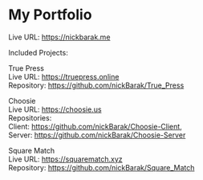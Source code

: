 # My Portfolio

Live URL: https://nickbarak.me

Included Projects:

True Press  
Live URL: https://truepress.online  
Repository: https://github.com/nickBarak/True_Press

Choosie  
Live URL: https://choosie.us  
Repositories:  
 Client: https://github.com/nickBarak/Choosie-Client,  
 Server: https://github.com/nickBarak/Choosie-Server

Square Match  
Live URL: https://squarematch.xyz  
Repository: https://github.com/nickBarak/Square_Match
